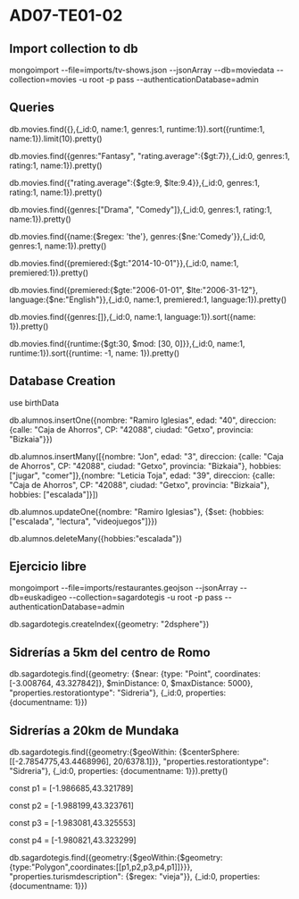 # AD07-TE01-02
## Import collection to db
mongoimport --file=imports/tv-shows.json --jsonArray --db=moviedata --collection=movies -u root -p pass --authenticationDatabase=admin

## Queries

db.movies.find({},{_id:0, name:1, genres:1, runtime:1}).sort({runtime:1, name:1}).limit(10).pretty()

db.movies.find({genres:"Fantasy", "rating.average":{$gt:7}},{_id:0, genres:1, rating:1, name:1}).pretty()

db.movies.find({"rating.average":{$gte:9, $lte:9.4}},{_id:0, genres:1, rating:1, name:1}).pretty()

db.movies.find({genres:["Drama", "Comedy"]},{_id:0, genres:1, rating:1, name:1}).pretty()

db.movies.find({name:{$regex: 'the'}, genres:{$ne:'Comedy'}},{_id:0, genres:1, name:1}).pretty()

db.movies.find({premiered:{$gt:"2014-10-01"}},{_id:0, name:1, premiered:1}).pretty()

db.movies.find({premiered:{$gte:"2006-01-01", $lte:"2006-31-12"}, language:{$ne:"English"}},{_id:0, name:1, premiered:1, language:1}).pretty()

db.movies.find({genres:[]},{_id:0, name:1, language:1}).sort({name: 1}).pretty()

db.movies.find({runtime:{$gt:30, $mod: [30, 0]}},{_id:0, name:1, runtime:1}).sort({runtime: -1, name: 1}).pretty()

## Database Creation

use birthData

db.alumnos.insertOne({nombre: "Ramiro Iglesias", edad: "40", direccion: {calle: "Caja de Ahorros", CP: "42088", ciudad: "Getxo", provincia: "Bizkaia"}})

db.alumnos.insertMany([{nombre: "Jon", edad: "3", direccion: {calle: "Caja de Ahorros", CP: "42088", ciudad: "Getxo", provincia: "Bizkaia"}, hobbies: ["jugar", "comer"]},{nombre: "Leticia Toja", edad: "39", direccion: {calle: "Caja de Ahorros", CP: "42088", ciudad: "Getxo", provincia: "Bizkaia"}, hobbies: ["escalada"]}])

db.alumnos.updateOne({nombre: "Ramiro Iglesias"}, {$set: {hobbies: ["escalada", "lectura", "videojuegos"]}})

db.alumnos.deleteMany({hobbies:"escalada"})

## Ejercicio libre

mongoimport --file=imports/restaurantes.geojson --jsonArray --db=euskadigeo --collection=sagardotegis -u root -p pass --authenticationDatabase=admin

db.sagardotegis.createIndex({geometry: "2dsphere"})

## Sidrerías a 5km del centro de Romo

db.sagardotegis.find({geometry: {$near: {type: "Point", coordinates:[-3.008764, 43.327842]}, $minDistance: 0, $maxDistance: 5000}, "properties.restorationtype": "Sidreria"}, {_id:0, properties: {documentname: 1}})

## Sidrerías a 20km de Mundaka

db.sagardotegis.find({geometry:{$geoWithin: {$centerSphere: [[-2.7854775,43.4468996], 20/6378.1]}}, "properties.restorationtype": "Sidreria"}, {_id:0, properties: {documentname: 1}}).pretty()

const p1 = [-1.986685,43.321789]

const p2 = [-1.988199,43.323761]

const p3 = [-1.983081,43.325553]

const p4 = [-1.980821,43.323299]

db.sagardotegis.find({geometry:{$geoWithin:{$geometry:{type:"Polygon",coordinates:[[p1,p2,p3,p4,p1]]}}}, "properties.turismdescription": {$regex: "vieja"}}, {_id:0, properties: {documentname: 1}})
